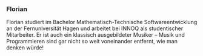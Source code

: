 ### Florian

Florian studiert im Bachelor Mathematisch-Technische Softwareentwicklung an der Fernuniversität Hagen und arbeitet bei INNOQ als studentischer Mitarbeiter. Er ist auch ein klassisch ausgebildeter Musiker – Musik und Programmieren sind gar nicht so weit voneinander entfernt, wie man denken würde!
